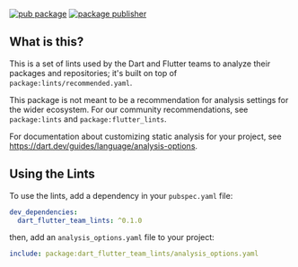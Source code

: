 [![pub package](https://img.shields.io/pub/v/dart_flutter_team_lints.svg)](https://pub.dev/packages/dart_flutter_team_lints)
[![package publisher](https://img.shields.io/pub/publisher/dart_flutter_team_lints.svg)](https://pub.dev/packages/dart_flutter_team_lints/publisher)

## What is this?

This is a set of lints used by the Dart and Flutter teams to analyze their
packages and repositories; it's built on top of
`package:lints/recommended.yaml`.

This package is not meant to be a recommendation for analysis settings for the
wider ecosystem. For our community recommendations, see `package:lints` and
`package:flutter_lints`.

For documentation about customizing static analysis for your project, see
https://dart.dev/guides/language/analysis-options.

## Using the Lints

To use the lints, add a dependency in your `pubspec.yaml` file:

```yaml
dev_dependencies:
  dart_flutter_team_lints: ^0.1.0
```

then, add an `analysis_options.yaml` file to your project:

```yaml
include: package:dart_flutter_team_lints/analysis_options.yaml
```

